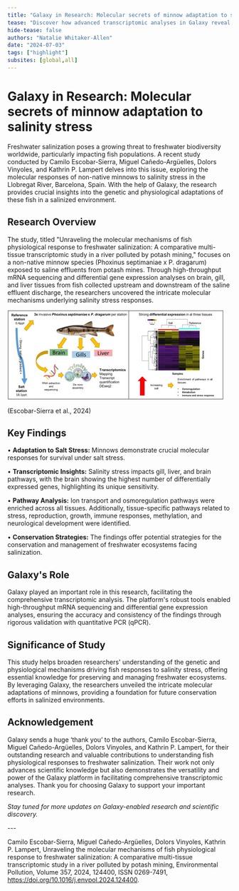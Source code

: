 ```yaml
---
title: "Galaxy in Research: Molecular secrets of minnow adaptation to salinity stress"
tease: "Discover how advanced transcriptomic analyses in Galaxy reveal the intricate molecular adaptations of minnows to freshwater salinization."
hide-tease: false
authors: "Natalie Whitaker-Allen"
date: "2024-07-03"
tags: ["highlight"]
subsites: [global,all]
---
```


# Galaxy in Research: Molecular secrets of minnow adaptation to salinity stress

Freshwater salinization poses a growing threat to freshwater biodiversity worldwide, particularly impacting fish populations. A recent study conducted by Camilo Escobar-Sierra, Miguel Cañedo-Argüelles, Dolors Vinyoles, and Kathrin P. Lampert delves into this issue, exploring the molecular responses of non-native minnows to salinity stress in the Llobregat River, Barcelona, Spain. With the help of Galaxy, the research provides crucial insights into the genetic and physiological adaptations of these fish in a salinized environment.

## Research Overview
The study, titled "Unraveling the molecular mechanisms of fish physiological response to freshwater salinization: A comparative multi-tissue transcriptomic study in a river polluted by potash mining," focuses on a non-native minnow species (Phoxinus septimaniae x P. dragarum) exposed to saline effluents from potash mines. Through high-throughput mRNA sequencing and differential gene expression analyses on brain, gill, and liver tissues from fish collected upstream and downstream of the saline effluent discharge, the researchers uncovered the intricate molecular mechanisms underlying salinity stress responses.

![Graphical Abstract](GraphicAbstract_Escobar-Sierra.jpeg)

(Escobar-Sierra et al., 2024)

## Key Findings

•	__Adaptation to Salt Stress:__ Minnows demonstrate crucial molecular responses for survival under salt stress.

•	__Transcriptomic Insights:__ Salinity stress impacts gill, liver, and brain pathways, with the brain showing the highest number of differentially expressed genes, highlighting its unique sensitivity.

•	__Pathway Analysis:__ Ion transport and osmoregulation pathways were enriched across all tissues. Additionally, tissue-specific pathways related to stress, reproduction, growth, immune responses, methylation, and neurological development were identified.

•	__Conservation Strategies:__ The findings offer potential strategies for the conservation and management of freshwater ecosystems facing salinization.

## Galaxy's Role

Galaxy played an important role in this research, facilitating the comprehensive transcriptomic analysis. The platform's robust tools enabled high-throughput mRNA sequencing and differential gene expression analyses, ensuring the accuracy and consistency of the findings through rigorous validation with quantitative PCR (qPCR).

## Significance of Study

This study helps broaden researchers' understanding of the genetic and physiological mechanisms driving fish responses to salinity stress, offering essential knowledge for preserving and managing freshwater ecosystems. By leveraging Galaxy, the researchers unveiled the intricate molecular adaptations of minnows, providing a foundation for future conservation efforts in salinized environments.

## Acknowledgement 

Galaxy sends a huge ‘thank you’ to the authors, Camilo Escobar-Sierra, Miguel Cañedo-Argüelles, Dolors Vinyoles, and Kathrin P. Lampert, for their outstanding research and valuable contributions to understanding fish physiological responses to freshwater salinization. Their work not only advances scientific knowledge but also demonstrates the versatility and power of the Galaxy platform in facilitating comprehensive transcriptomic analyses. Thank you for choosing Galaxy to support your important research.

*Stay tuned for more updates on Galaxy-enabled research and scientific discovery.*

---<br><be> 

Camilo Escobar-Sierra, Miguel Cañedo-Argüelles, Dolors Vinyoles, Kathrin P. Lampert,
Unraveling the molecular mechanisms of fish physiological response to freshwater salinization: A comparative multi-tissue transcriptomic study in a river polluted by potash mining, Environmental Pollution, Volume 357, 2024, 124400, ISSN 0269-7491, https://doi.org/10.1016/j.envpol.2024.124400.

